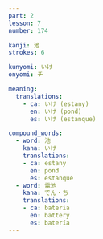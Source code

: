 ```yaml
---
part: 2
lesson: 7
number: 174

kanji: 池
strokes: 6

kunyomi: いけ
onyomi: チ

meaning:
  translations:
    - ca: いけ (estany)
      en: いけ (pond)
      es: いけ (estanque)

compound_words:
  - word: 池
    kana: いけ
    translations:
    - ca: estany
      en: pond
      es: estanque
  - word: 電池
    kana: でん・ち
    translations:
    - ca: bateria
      en: battery
      es: batería
---
```

